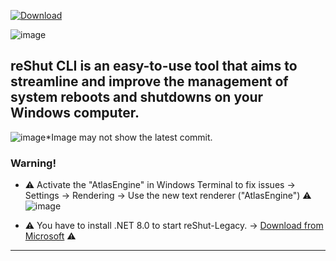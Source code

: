 [![Download](https://custom-icon-badges.demolab.com/badge/-Download-darkgreen?style=for-the-badge&logo=download&logoColor=white "Download reShut")](https://github.com/elNino0916/reShut-CLI/releases/download/1.0.1.1/reShut-Installer.exe)

![image](https://github.com/elNino0916/reShut-CLI/assets/84574414/17e46968-c863-40b2-bca5-b992edb0a67b)

 
reShut CLI is an easy-to-use tool that aims to streamline and improve the management of system reboots and shutdowns on your Windows computer.
----------------------
![image](https://github.com/elNino0916/reShut-CLI/assets/84574414/cbb45838-8169-430e-a4dd-9568bd2dfa29)*Image may not show the latest commit.

### Warning!
- ⚠️ Activate the "AtlasEngine" in Windows Terminal to fix issues -> Settings -> Rendering -> Use the new text renderer ("AtlasEngine") ⚠️
 ![image](https://github.com/elNino0916/reShut-CLI/assets/84574414/8d6863d7-3d64-484d-98b2-9da6f12e7cbe)

  
- ⚠️ You have to install .NET 8.0 to start reShut-Legacy. -> [Download from Microsoft](https://dotnet.microsoft.com/en-us/download/dotnet/thank-you/runtime-desktop-8.0.0-windows-x64-installer?cid=getdotnetcore) ⚠️

--------------------

